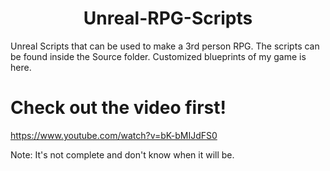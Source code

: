 <!DOCTYPE html>
<html>
<body>
<h1 align="center"> Unreal-RPG-Scripts </h1>

Unreal Scripts that can be used to make a 3rd person RPG. The scripts can be found inside the Source folder.
Customized blueprints of my game is here.

 # Check out the video first!
 https://www.youtube.com/watch?v=bK-bMIJdFS0


Note: It's not complete and don't know when it will be.

